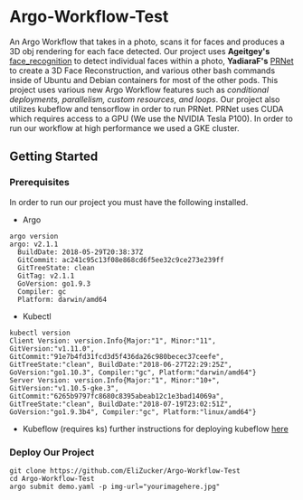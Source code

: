 # Argo-Workflow-Test
An Argo Workflow that takes in a photo, scans it for faces and produces a 3D obj rendering for each face detected. Our project uses **Ageitgey's** [face_recognition](https://github.com/ageitgey/face_recognition) to detect individual faces within a photo, **YadiaraF's** [PRNet](https://github.com/YadiraF/PRNet) to create a 3D Face Reconstruction, and various other bash commands inside of Ubuntu and Debian containers for most of the other pods. This project uses various new Argo Workflow features such as *conditional deployments, parallelism, custom resources, and loops*. Our project also utilizes kubeflow and tensorflow in order to run PRNet. PRNet uses CUDA which requires access to a GPU (We use the NVIDIA Tesla P100). In order to run our workflow at high performance we used a GKE cluster.

## Getting Started

### Prerequisites
In order to run our project you must have the following installed.

+ Argo
```
argo version
argo: v2.1.1
  BuildDate: 2018-05-29T20:38:37Z
  GitCommit: ac241c95c13f08e868cd6f5ee32c9ce273e239ff
  GitTreeState: clean
  GitTag: v2.1.1
  GoVersion: go1.9.3
  Compiler: gc
  Platform: darwin/amd64
```






+ Kubectl
```
kubectl version
Client Version: version.Info{Major:"1", Minor:"11", GitVersion:"v1.11.0", GitCommit:"91e7b4fd31fcd3d5f436da26c980becec37ceefe", GitTreeState:"clean", BuildDate:"2018-06-27T22:29:25Z", GoVersion:"go1.10.3", Compiler:"gc", Platform:"darwin/amd64"}
Server Version: version.Info{Major:"1", Minor:"10+", GitVersion:"v1.10.5-gke.3", GitCommit:"6265b9797fc8680c8395abeab12c1e3bad14069a", GitTreeState:"clean", BuildDate:"2018-07-19T23:02:51Z", GoVersion:"go1.9.3b4", Compiler:"gc", Platform:"linux/amd64"}
```

+ Kubeflow (requires ks)
further instructions for deploying kubeflow [here](./KUBEFLOW.md)

### Deploy Our Project
```
git clone https://github.com/EliZucker/Argo-Workflow-Test
cd Argo-Workflow-Test
argo submit demo.yaml -p img-url="yourimagehere.jpg"
```